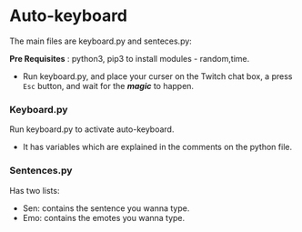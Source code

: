 # Auto-keyboard
The main files are keyboard.py and senteces.py:

**Pre Requisites** : python3, pip3 to install modules - random,time.

- Run keyboard.py, and place your curser on the Twitch chat box, a press `Esc` button, and wait for the ***magic*** to happen.

### Keyboard.py

Run keyboard.py to activate auto-keyboard.
- It has variables which are explained in the comments on the python file.

### Sentences.py
Has two lists:
- Sen: contains the sentence you wanna type.
- Emo: contains the emotes you wanna type.
